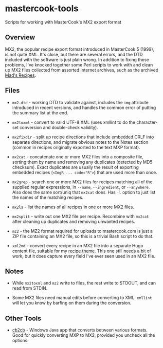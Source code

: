 # mastercook-tools
Scripts for working with MasterCook's MX2 export format

## Overview

MX2, the popular recipe export format introduced in MasterCook 5
(1999), is not quite XML. It's close, but there are several errors,
and the DTD included with the software is just plain wrong. In
addition to fixing those problems, I've knocked together some Perl
scripts to work with and clean up MX2 files collected from assorted
Internet archives, such as the archived [Mad's Recipes].

## Files

* `mx2.dtd` - working DTD to validate against, includes the `img`
attribute introduced in recent versions, and handles the common
error of putting the summary list at the end.

* `mx2toxml` - convert to valid UTF-8 XML (uses xmllint to do the
character-set conversion and double-check validity).

* `mx2fixdir` - split up recipe directions that include embedded CRLF
into separate directions, and migrate obvious notes to the Notes
section (common in recipes originally exported to the text MXP format).

* `mx2cat` - concatenate one or more MX2 files into a composite file,
sorting them by name and removing any duplicates (detected by MD5
checksum). Exact duplicates are usually the result of exporting
embedded recipes (`<IngR ... code="R">`) that are used more than once.

* `mx2grep` - search one or more MX2 files for recipes matching all
of the supplied regular expressions, in `--name`, `--ingredient`,
or `--anywhere`. Also does the same sort/uniq that `mx2cat` does.
Has `-l` option to just list the names of the matching recipes.

* `mx2ls` - list the names of all recipes in one or more MX2 files.

* `mx2split` - write out one MX2 file per recipe. Recombine with
`mx2cat` after cleaning up duplicates and removing unwanted recipes.

* `mz2` - the MZ2 format required for uploads to mastercook.com is
just a ZIP file containing an MX2 file, so this is a trivial Bash
script to do that.

* `xml2md` - convert every recipe in an MX2 file into a separate
Hugo content file, suitable for my [recipe theme]. This one still
needs a bit of work, but it does capture every field I've ever
seen used in an MX2 file.

## Notes

* While `mx2toxml` and `mz2` write to files, the rest write to STDOUT, and
can read from STDIN.

* Some MX2 files need manual edits before converting to XML. `xmllint`
will let you know by barfing on them during the conversion.

## Other Tools

* [cb2cb] - Windows Java app that converts between various formats.
Good for quickly converting MXP to MX2, provided you uncheck all the
options.

[Mad's Recipes]: https://web.archive.org/web/20090630125642/http://www.madsrecipes.com:80/recipes/
[cb2cb]: http://recipetools.sourceforge.net/joomla3/index.php/cb2cb
[recipe theme]: https://github.com/jgreely/hugo-theme-recipe
